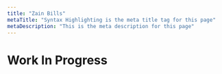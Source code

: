 ```yaml
---
title: "Zain Bills"
metaTitle: "Syntax Highlighting is the meta title tag for this page"
metaDescription: "This is the meta description for this page"
---
```

# Work In Progress